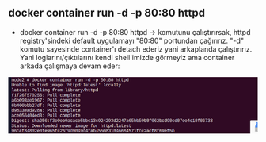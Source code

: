 ## docker container run -d -p 80:80 httpd

- docker container run -d -p 80:80 httpd -> komutunu çalıştırırsak, httpd registry'sindeki default uygulamayı "80:80" portundan çağırırız. "-d" komutu sayesinde container'ı detach ederiz yani arkaplanda çalıştırırız. Yani loglarını/çıktılarını kendi shell'imizde görmeyiz ama container arkada çalışmaya devam eder:

![rm](https://github.com/ibrahimdoss/Docker/blob/924fabf96c5a17b536b9691993d378c3a4f505a9/Images/run-d.png)